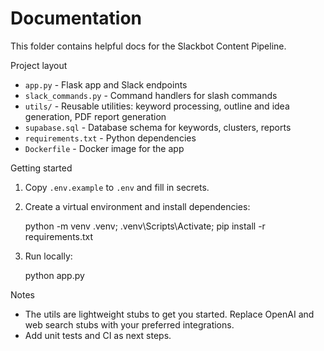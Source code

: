 # Documentation

This folder contains helpful docs for the Slackbot Content Pipeline.

Project layout

- `app.py` - Flask app and Slack endpoints
- `slack_commands.py` - Command handlers for slash commands
- `utils/` - Reusable utilities: keyword processing, outline and idea generation, PDF report generation
- `supabase.sql` - Database schema for keywords, clusters, reports
- `requirements.txt` - Python dependencies
- `Dockerfile` - Docker image for the app

Getting started

1. Copy `.env.example` to `.env` and fill in secrets.
2. Create a virtual environment and install dependencies:

   python -m venv .venv; .venv\Scripts\Activate; pip install -r requirements.txt

3. Run locally:

   python app.py

Notes

- The utils are lightweight stubs to get you started. Replace OpenAI and web search stubs with your preferred integrations.
- Add unit tests and CI as next steps.
